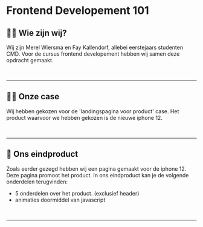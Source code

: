 # Frontend Developement 101

## :raising_hand_woman: Wie zijn wij?

Wij zijn Merel Wiersma en Fay Kallendorf, allebei eerstejaars studenten CMD. Voor de cursus frontend developement hebben wij samen deze opdracht gemaakt.

</br>

---

## :woman_technologist: Onze case

Wij hebben gekozen voor de 'landingspagina voor product' case. Het product waarvoor we hebben gekozen is de nieuwe iphone 12.

</br>

---

## :iphone: Ons eindproduct

Zoals eerder gezegd hebben wij een pagina gemaakt voor de iphone 12. Deze pagina promoot het product. In ons eindproduct kan je de volgende onderdelen terugvinden:
- 5 onderdelen over het product. (exclusief header)
- animaties doormiddel van javascript

</br>

---


